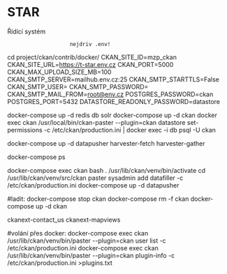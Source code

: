 # STAR

Řídící systém


						nejdriv .env!
cd project/ckan/contrib/docker/
CKAN_SITE_ID=mzp_ckan
CKAN_SITE_URL=https://t-star.env.cz
CKAN_PORT=5000
CKAN_MAX_UPLOAD_SIZE_MB=100
CKAN_SMTP_SERVER=mailhub.env.cz:25
CKAN_SMTP_STARTTLS=False
CKAN_SMTP_USER=
CKAN_SMTP_PASSWORD=
CKAN_SMTP_MAIL_FROM=root@env.cz
POSTGRES_PASSWORD=ckan
POSTGRES_PORT=5432
DATASTORE_READONLY_PASSWORD=datastore


docker-compose up -d redis db solr
docker-compose up -d ckan
docker exec ckan /usr/local/bin/ckan-paster --plugin=ckan datastore set-permissions -c /etc/ckan/production.ini | docker exec -i db psql -U ckan


docker-compose up -d datapusher harvester-fetch harvester-gather

docker-compose ps

docker-compose exec ckan bash
. /usr/lib/ckan/venv/bin/activate
cd /usr/lib/ckan/venv/src/ckan
paster sysadmin add datafiller -c /etc/ckan/production.ini
docker-compose up -d datapusher


#ladit:
docker-compose stop ckan
docker-compose rm -f ckan
docker-compose up -d ckan

ckanext-contact_us
ckanext-mapviews

#volání přes docker:
docker-compose exec ckan /usr/lib/ckan/venv/bin/paster --plugin=ckan user list -c /etc/ckan/production.ini
docker-compose exec ckan /usr/lib/ckan/venv/bin/paster --plugin=ckan plugin-info -c /etc/ckan/production.ini >plugins.txt

